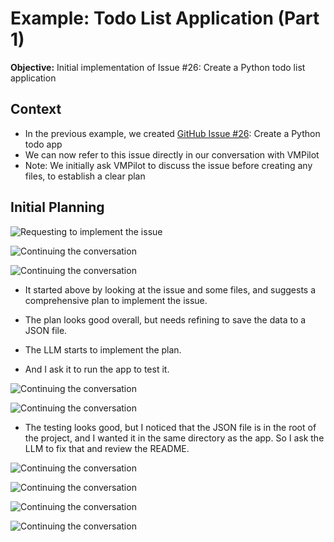 # Example: Todo List Application (Part 1)

**Objective:** Initial implementation of Issue #26: Create a Python todo list application

## Context

- In the previous example, we created [GitHub Issue #26](https://github.com/drorm/vmpilot/issues/26): Create a Python todo app
- We can now refer to this issue directly in our conversation with VMPilot
- Note: We initially ask VMPilot to discuss the issue before creating any files, to establish a clear plan

## Initial Planning

![Requesting to implement the issue](todo1.png)

![Continuing the conversation](todo2.png)

![Continuing the conversation](todo3.png)

- It started above by looking at the issue and some files, and suggests a comprehensive plan to implement the issue.
- The plan looks good overall, but needs refining to save the data to a JSON file. 
- The LLM starts to implement the plan.

- And I ask it to run the app to test it.

![Continuing the conversation](todo4.png)

![Continuing the conversation](todo5.png)

- The testing looks good, but I noticed that the JSON file is in the root of the project, and I wanted it in the same directory as the app. So I ask the LLM to fix that and review the README.

![Continuing the conversation](todo6.png)

![Continuing the conversation](todo7.png)

![Continuing the conversation](todo8.png)

![Continuing the conversation](todo9.png)
